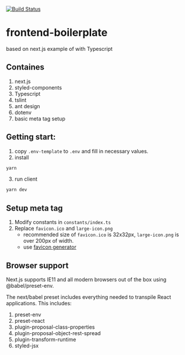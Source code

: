 [![Build Status](https://travis-ci.org/visuallylab/frontend-boilerplate.svg?branch=master)](https://travis-ci.org/visuallylab/frontend-boilerplate)

# frontend-boilerplate

based on next.js example of with Typescript

## Containes

1. next.js
2. styled-components
3. Typescript
4. tslint
5. ant design
6. dotenv
7. basic meta tag setup

## Getting start:

1. copy `.env-template` to `.env` and fill in necessary values.
2. install

```bash
yarn
```

3. run client

```bash
yarn dev
```

## Setup meta tag

1. Modify constants in `constants/index.ts`
2. Replace `favicon.ico` and `large-icon.png`
   - recommended size of `favicon.ico` is 32x32px, `large-icon.png` is over 200px of width.
   - use [favicon generator](https://www.favicon-generator.org/)

## Browser support

Next.js supports IE11 and all modern browsers out of the box using @babel/preset-env.

The next/babel preset includes everything needed to transpile React applications. This includes:

1. preset-env
2. preset-react
3. plugin-proposal-class-properties
4. plugin-proposal-object-rest-spread
5. plugin-transform-runtime
6. styled-jsx

